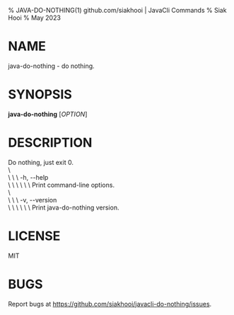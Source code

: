 % JAVA-DO-NOTHING(1) github.com/siakhooi | JavaCli Commands
% Siak Hooi
% May 2023

# NAME
java-do-nothing - do nothing.

# SYNOPSIS
**java-do-nothing** [*OPTION*]

# DESCRIPTION
Do nothing, just exit 0.\
\ \
\ \ \ -h, --help\
\ \ \ \ \ \ Print command-line options.\
\ \
\ \ \ -v, --version\
\ \ \ \ \ \ Print java-do-nothing version.

# LICENSE
MIT

# BUGS
Report bugs at https://github.com/siakhooi/javacli-do-nothing/issues.

